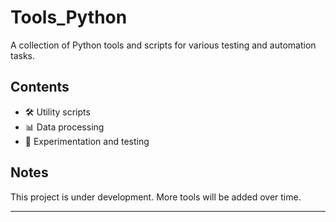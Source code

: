 # Tools_Python

A collection of Python tools and scripts for various testing and automation tasks.

## Contents

- 🛠 Utility scripts
- 📊 Data processing
- 🧪 Experimentation and testing

## Notes

This project is under development. More tools will be added over time.

---
